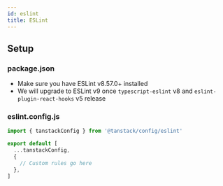 ```yaml
---
id: eslint
title: ESLint
---
```


## Setup

### package.json

- Make sure you have ESLint v8.57.0+ installed
- We will upgrade to ESLint v9 once `typescript-eslint` v8 and `eslint-plugin-react-hooks` v5 release

### eslint.config.js

```js
import { tanstackConfig } from '@tanstack/config/eslint'

export default [
  ...tanstackConfig,
  {
    // Custom rules go here
  },
]
```
